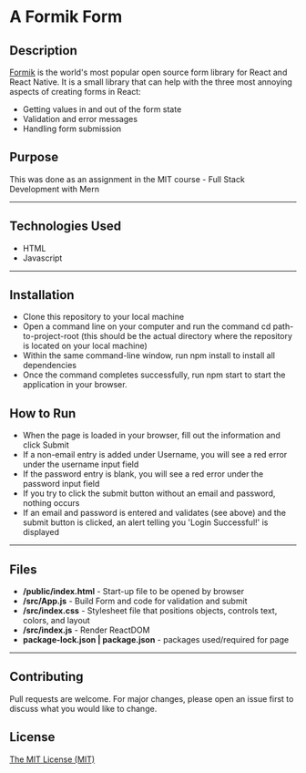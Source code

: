 # A Formik Form

## Description 
[Formik](https://formik.org/) is the world's most popular open source form library for React and React Native. It is a small library that can help with the three most annoying aspects of creating forms in React:
- Getting values in and out of the form state
- Validation and error messages
- Handling form submission

## Purpose 
This was done as an assignment in the MIT course - Full Stack Development with Mern

---------

## Technologies Used 
- HTML
- Javascript

---------

## Installation 
- Clone this repository to your local machine
- Open a command line on your computer and run the command cd path-to-project-root (this should be the actual directory where the repository is located on your local machine)
- Within the same command-line window, run npm install to install all dependencies
- Once the command completes successfully, run npm start to start the application in your browser.

## How to Run 
- When the page is loaded in your browser, fill out the information and click Submit
- If a non-email entry is added under Username, you will see a red error under the username input field
- If the password entry is blank, you will see a red error under the password input field
- If you try to click the submit button without an email and password, nothing occurs
- If an email and password is entered and validates (see above) and the submit button is clicked, an alert telling you 'Login Successful!' is displayed

---------

## Files 
- **/public/index.html** - Start-up file to be opened by browser
- **/src/App.js** - Build Form and code for validation and submit
- **/src/index.css** -  Stylesheet file that positions objects, controls text, colors, and layout
- **/src/index.js** - Render ReactDOM
- **package-lock.json | package.json** - packages used/required for page

---------

## Contributing 
Pull requests are welcome. For major changes, please open an issue first to discuss what you would like to change.

## License
[The MIT License (MIT)](https://github.com/slumpbuster/Formik/blob/main/LICENSE)
